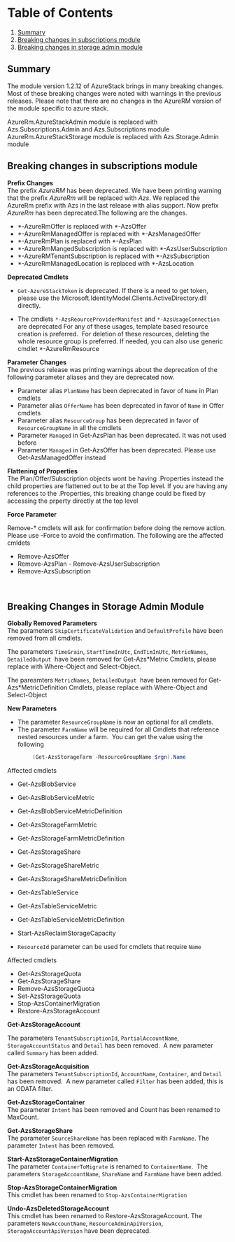 # Table of Contents
1. [Summary](#summary)
2. [Breaking changes in subscriptions module](#Breaking-changes-in-subscriptions-module)
3. [Breaking changes in storage admin module](#Breaking-changes-in-storage-admin-module)

## Summary
The module version 1.2.12 of AzureStack brings in many breaking changes. Most of these breaking changes were noted with warnings in the previous releases. Please note that there are no changes in the AzureRM version of the module specific to azure stack.  

AzureRm.AzureStackAdmin module is replaced with Azs.Subscriptions.Admin and Azs.Subscriptions module
AzureRm.AzureStackStorage module is replaced with Azs.Storage.Admin module

## Breaking changes in subscriptions module

**Prefix Changes**<br>
 The prefix *AzureRM* has been deprecated. We have been printing warning that the prefix *AzureRm* will be replaced with *Azs*. We replaced the AzureRm prefix with Azs in the last release with alias support. Now prefix *AzureRm* has been deprecated.The following are the changes. 
   - *-AzureRmOffer is replaced with *-AzsOffer
   - *-AzureRmManagedOffer is replaced with *-AzsManagedOffer
   - *-AzureRmPlan is replaced with *-AzsPlan
   - *-AzureRmMangedSubscription is replaced with *-AzsUserSubscription
   - *-AzureRMTenantSubscription is replaced with *-AzsSubscription
   - *-AzureRmManagedLocation is replaced with *-AzsLocation

**Deprecated Cmdlets**

- ```Get-AzureStackToken``` is deprecated. If there is a need to get token, please use the Microsoft.IdentityModel.Clients.ActiveDirectory.dll directly.

- The cmdlets ```*-AzsReourceProviderManifest``` and ```*-AzsUsageConnection``` are deprecated
For any of these usages, template based resource creation is preferred.  For deletion of these resources, deleting the whole resource group is preferred. If needed, you can also use generic cmdlet *-AzureRmResource

**Parameter Changes**<br>
The previous release was printing  warnings about the deprecation of the following parameter aliases and they are deprecated now. 
- Parameter alias ```PlanName``` has been deprecated in favor of ```Name``` in Plan cmdlets
- Parameter alias ```OfferName``` has been deprecated in favor of ```Name``` in Offer cmdlets
- Parameter alias ```ResourceGroup``` has been deprecated in favor of ```ResourceGroupName``` in all the cmdlets
- Parameter ```Managed``` in Get-AzsPlan has been deprecated. It was not used before
- Parameter ```Managed``` in Get-AzsOffer has been deprecated. Please use Get-AzsManagedOffer instead

**Flattening of Properties** <br>
The Plan/Offer/Subscription objects wont be having .Properties instead the child properties are flattened out to be at the Top level. If you are having any references to the .Properties, this breaking change could be fixed by accessing the prperty directly at the top level

**Force Parameter** <br>

Remove-* cmdlets will ask for confirmation before doing the remove action. Please use -Force to avoid the confirmation. The following are the affected cmldets
- Remove-AzsOffer
- Remove-AzsPlan
- Remove-AzsUserSubscription
- Remove-AzsSubscription

<br>

## Breaking Changes in Storage Admin Module

**Globally Removed Parameters**<br>
The parameters ```SkipCertificateValidation``` and ```DefaultProfile``` have been removed from all cmdlets.

The parameters ```TimeGrain```, ```StartTimeInUtc```, ```EndTimInUtc```, ```MetricNames```, ```DetailedOutput```  have been removed for Get-Azs*Metric Cmdlets, please replace with Where-Object and Select-Object.

The pareamters ```MetricNames```, ```DetailedOutput```  have been removed for Get-Azs*MetricDefinition Cmdlets, please replace with Where-Object and Select-Object

**New Parameters**
- The parameter ```ResourceGroupName``` is now an optional for all cmdlets.
- The parameter ```FarmName``` will be required for all Cmdlets that reference nested resources under a farm.  You can get the value using the following

```powershell
        (Get-AzsStorageFarm -ResourceGroupName $rgn).Name
```
Affected cmdlets
- Get-AzsBlobService
- Get-AzsBlobServiceMetric
- Get-AzsBlobServiceMetricDefinition
- Get-AzsStorageFarmMetric
- Get-AzsStorageFarmMetricDefinition
- Get-AzsStorageShare
- Get-AzsStorageShareMetric
- Get-AzsStorageShareMetricDefinition
- Get-AzsTableService
- Get-AzsTableServiceMetric
- Get-AzsTableServiceMetricDefinition
- Start-AzsReclaimStorageCapacity


-  ```ResourceId``` parameter can be used for cmdlets that require ```Name``` 

Affected cmdlets<br>
- Get-AzsStorageQuota
- Get-AzsStorageShare
- Remove-AzsStorageQuota
- Set-AzsStorageQuota
- Stop-AzsContainerMigration
- Restore-AzsStorageAccount 


**Get-AzsStorageAccount**<br>

The parameters ```TenantSubscriptionId```, ```PartialAccountName```, ```StorageAccountStatus``` and ```Detail``` has been removed.  A new parameter called ```Summary``` has been added.

**Get-AzsStorageAcquisition**<br>
The parameters ```TenantSubscriptionId```, ```AccountName```, ```Container```, and ```Detail``` has been removed.  A new parameter called ```Filter``` has been added, this is an ODATA filter.

**Get-AzsStorageContainer**<br>
The parameter ```Intent``` has been removed and Count has been renamed to MaxCount.

**Get-AzsStorageShare**<br>
The parameter ```SourceShareName```  has been replaced with ```FarmName```. The parameter ```Intent``` has been removed.

**Start-AzsStorageContainerMigration**<br>
The parameter ```ContainerToMigrate``` is renamed to ```ContainerName```.  The parameters ```StorageAccountName```, ```ShareName``` and ```FarmName``` have been added.

**Stop-AzsStorageContainerMigration**<br>
This cmdlet has been renamed to ```Stop-AzsContainerMigration```

**Undo-AzsDeletedStorageAccount**<br>
This cmdlet has been renamed to Restore-AzsStorageAccount. The parameters ```NewAccountName```, ```ResourceAdminApiVersion```, ```StorageAccountApiVersion```  have been deprecated.
